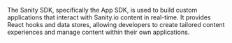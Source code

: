 The Sanity SDK, specifically the App SDK, is used to build custom applications that interact with Sanity.io content in real-time. It provides React hooks and data stores, allowing developers to create tailored content experiences and manage content within their own applications. 
